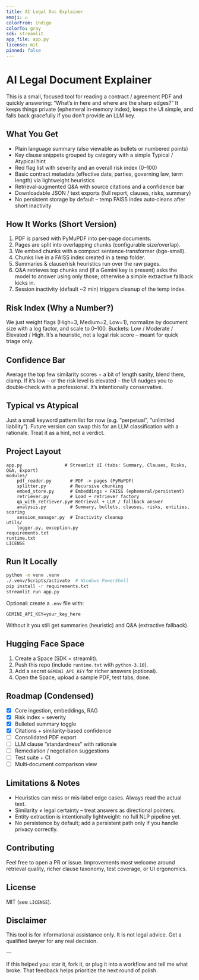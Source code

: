 ```yaml
---
title: AI Legal Doc Explainer
emoji: ⚖️
colorFrom: indigo
colorTo: gray
sdk: streamlit
app_file: app.py
license: mit
pinned: false
---
```


# AI Legal Document Explainer

This is a small, focused tool for reading a contract / agreement PDF and quickly answering: “What’s in here and where are the sharp edges?” It keeps things private (ephemeral in‑memory index), keeps the UI simple, and falls back gracefully if you don’t provide an LLM key.

## What You Get

* Plain language summary (also viewable as bullets or numbered points)
* Key clause snippets grouped by category with a simple Typical / Atypical hint
* Red flag list with severity and an overall risk index (0–100)
* Basic contract metadata (effective date, parties, governing law, term length) via lightweight heuristics
* Retrieval‑augmented Q&A with source citations and a confidence bar
* Downloadable JSON / text exports (full report, clauses, risks, summary)
* No persistent storage by default – temp FAISS index auto‑cleans after short inactivity

## How It Works (Short Version)

1. PDF is parsed with PyMuPDF into per‑page documents.  
2. Pages are split into overlapping chunks (configurable size/overlap).  
3. We embed chunks with a compact sentence‑transformer (bge-small).  
4. Chunks live in a FAISS index created in a temp folder.  
5. Summaries & clause/risk heuristics run over the raw pages.  
6. Q&A retrieves top chunks and (if a Gemini key is present) asks the model to answer using only those; otherwise a simple extractive fallback kicks in.  
7. Session inactivity (default ~2 min) triggers cleanup of the temp index.

## Risk Index (Why a Number?)

We just weight flags (High=3, Medium=2, Low=1), normalize by document size with a log factor, and scale to 0–100. Buckets: Low / Moderate / Elevated / High. It’s a heuristic, not a legal risk score – meant for quick triage only.

## Confidence Bar

Average the top few similarity scores + a bit of length sanity, blend them, clamp. If it’s low – or the risk level is elevated – the UI nudges you to double‑check with a professional. It’s intentionally conservative.

## Typical vs Atypical

Just a small keyword pattern list for now (e.g. “perpetual”, “unlimited liability”). Future version can swap this for an LLM classification with a rationale. Treat it as a hint, not a verdict.

## Project Layout

```
app.py                # Streamlit UI (tabs: Summary, Clauses, Risks, Q&A, Export)
modules/
	pdf_reader.py       # PDF -> pages (PyMuPDF)
	splitter.py         # Recursive chunking
	embed_store.py      # Embeddings + FAISS (ephemeral/persistent)
	retriever.py        # Load + retriever factory
	qa_with_retriever.py# Retrieval + LLM / fallback answer
	analysis.py         # Summary, bullets, clauses, risks, entities, scoring
	session_manager.py  # Inactivity cleanup
utils/
	logger.py, exception.py
requirements.txt
runtime.txt
LICENSE
```

## Run It Locally

```bash
python -m venv .venv
./.venv/Scripts/activate  # Windows PowerShell
pip install -r requirements.txt
streamlit run app.py
```

Optional: create a `.env` file with:
```
GEMINI_API_KEY=your_key_here
```
Without it you still get summaries (heuristic) and Q&A (extractive fallback).

## Hugging Face Space

1. Create a Space (SDK = streamlit).  
2. Push this repo (include `runtime.txt` with `python-3.10`).  
3. Add a secret `GEMINI_API_KEY` for richer answers (optional).  
4. Open the Space, upload a sample PDF, test tabs, done.

## Roadmap (Condensed)

- [x] Core ingestion, embeddings, RAG
- [x] Risk index + severity
- [x] Bulleted summary toggle
- [x] Citations + similarity-based confidence
- [ ] Consolidated PDF export
- [ ] LLM clause “standardness” with rationale
- [ ] Remediation / negotiation suggestions
- [ ] Test suite + CI
- [ ] Multi‑document comparison view

## Limitations & Notes

* Heuristics can miss or mis‑label edge cases. Always read the actual text.
* Similarity ≠ legal certainty – treat answers as directional pointers.
* Entity extraction is intentionally lightweight: no full NLP pipeline yet.
* No persistence by default; add a persistent path only if you handle privacy correctly.

## Contributing

Feel free to open a PR or issue. Improvements most welcome around retrieval quality, richer clause taxonomy, test coverage, or UI ergonomics.

## License

MIT (see `LICENSE`).

## Disclaimer

This tool is for informational assistance only. It is not legal advice. Get a qualified lawyer for any real decision.

—

If this helped you: star it, fork it, or plug it into a workflow and tell me what broke. That feedback helps prioritize the next round of polish.
